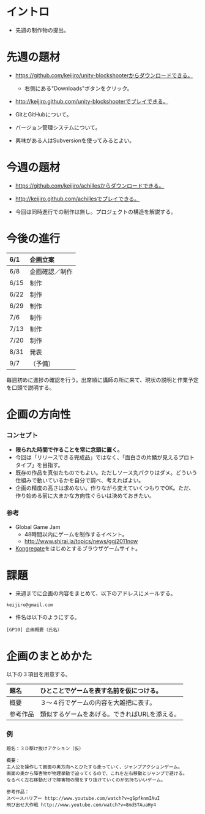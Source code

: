 # イントロ #

  * 先週の制作物の提出。

# 先週の題材 #

  * https://github.com/keijiro/unity-blockshooterからダウンロードできる。
    * 右側にある"Downloads"ボタンをクリック。
  * http://keijiro.github.com/unity-blockshooterでプレイできる。

  * GitとGitHubについて。
  * バージョン管理システムについて。
  * 興味がある人はSubversionを使ってみるとよい。

# 今週の題材 #

  * https://github.com/keijiro/achillesからダウンロードできる。
  * http://keijiro.github.com/achillesでプレイできる。

  * 今回は同時進行での制作は無し。プロジェクトの構造を解説する。

# 今後の進行 #

|6/1|企画立案|
|:--|:---|
|6/8|企画確認／制作|
|6/15|制作  |
|6/22|制作  |
|6/29|制作  |
|7/6|制作  |
|7/13|制作  |
|7/20|制作  |
|8/31|発表  |
|9/7|（予備）|

毎週初めに進捗の確認を行う。出席順に講師の所に来て、現状の説明と作業予定を口頭で説明する。

# 企画の方向性 #

### コンセプト ###

  * **限られた時間で作ることを常に念頭に置く。**
  * 今回は「リリースできる完成品」ではなく、「面白さの片鱗が見えるプロトタイプ」を目指す。
  * 既存の作品を真似たものでもよい。ただしソース丸パクりはダメ。どういう仕組みで動いているかを自分で調べ、考えればよい。
  * 企画の精度の高さは求めない。作りながら変えていくつもりでOK。ただ、作り始める前に大まかな方向性ぐらいは決めておきたい。

### 参考 ###

  * Global Game Jam
    * 48時間以内にゲームを制作するイベント。
    * http://www.shirai.la/topics/news/ggj2011now
  * [Kongregate](http://www.kongregate.com/)をはじめとするブラウザゲームサイト。

# 課題 #

  * 来週までに企画の内容をまとめて、以下のアドレスにメールする。
```
keijiro@gmail.com
```
  * 件名は以下のようにする。
```
[GP10] 企画概要（氏名）
```

# 企画のまとめかた #

以下の３項目を用意する。

|題名|ひとことでゲームを表す名前を仮につける。|
|:-|:-------------------|
|概要|３〜４行でゲームの内容を大雑把に表す。 |
|参考作品|類似するゲームをあげる。できればURLを添える。|

### 例 ###

```
題名：３Ｄ駆け抜けアクション（仮）

概要：
主人公を操作して画面の奥方向へとひたすら走っていく、ジャンプアクションゲーム。
画面の奥から障害物が物理挙動で迫ってくるので、これを左右移動とジャンプで避ける。
なるべく左右移動だけで障害物の間をすり抜けていくのが気持ちいいゲーム。

参考作品：
スペースハリアー http://www.youtube.com/watch?v=gSpfknmIAuI
飛び出せ大作戦 http://www.youtube.com/watch?v=8md5TAuaHy4
```